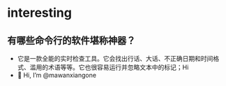 # interesting
## 有哪些命令行的软件堪称神器？
- 它是一款全能的实时检查工具。它会找出行话、大话、不正确日期和时间格式、滥用的术语等等。它也很容易运行并忽略文本中的标记；Hi
- 👋 Hi, I’m @mawanxiangone
